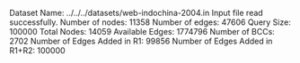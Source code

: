 Dataset Name: ../../../datasets/web-indochina-2004.in
Input file read successfully.
Number of nodes: 11358
Number of edges: 47606
Query Size: 100000
Total Nodes: 14059
Available Edges: 1774796
Number of BCCs: 2702
Number of Edges Added in R1: 99856
Number of Edges Added in R1+R2: 100000
